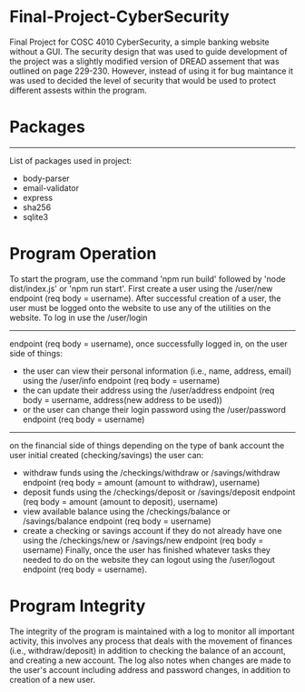# Final-Project-CyberSecurity
Final Project for COSC 4010 CyberSecurity, a simple banking website without a GUI. The security design that was used to guide development of the project was a slightly modified version of DREAD assement that was outlined on page 229-230. However, instead of using it for bug maintance it was used to decided the level of security that would be used to protect different assests within the program. 

# Packages
***
List of packages used in project:
  * body-parser
  * email-validator
  * express
  * sha256
  * sqlite3

# Program Operation
To start the program, use the command 'npm run build' followed by 'node dist/index.js' or 'npm run start'. First create a user using the /user/new endpoint (req body = username). After successful creation of a user, the user must be logged onto the website to use any of the utilities on the website. To log in use the /user/login 
***
endpoint (req body = username), once successfully logged in, on the user side of things:  
  * the user can view their personal information (i.e., name, address, email) using the /user/info endpoint (req body = username)
  * the can update their address using the /user/address endpoint (req body = username, address(new address to be used))
  *  or the user can change their login password using the /user/password endpoint (req body = username)
***
on the financial side of things depending on the type of bank account the user initial created (checking/savings) the user can:
  * withdraw funds using the /checkings/withdraw or /savings/withdraw endpoint (req body = amount (amount to withdraw), username)
  * deposit funds using the /checkings/deposit or /savings/deposit endpoint (req body = amount (amount to deposit), username)
  * view available balance using the /checkings/balance or /savings/balance endpoint (req body = username)
  * create a checking or savings account if they do not already have one using the /checkings/new or /savings/new endpoint (req body = username)
Finally, once the user has finished whatever tasks they needed to do on the website they can logout using the /user/logout endpoint (req body = username).
                
# Program Integrity
The integrity of the program is maintained with a log to monitor all important activity, this involves any process that deals with the movement of finances (i.e., withdraw/deposit) in addition to checking the balance of an account, and creating a new account. The log also notes when changes are made to the user's account including address and password changes, in addition to creation of a new user. 
